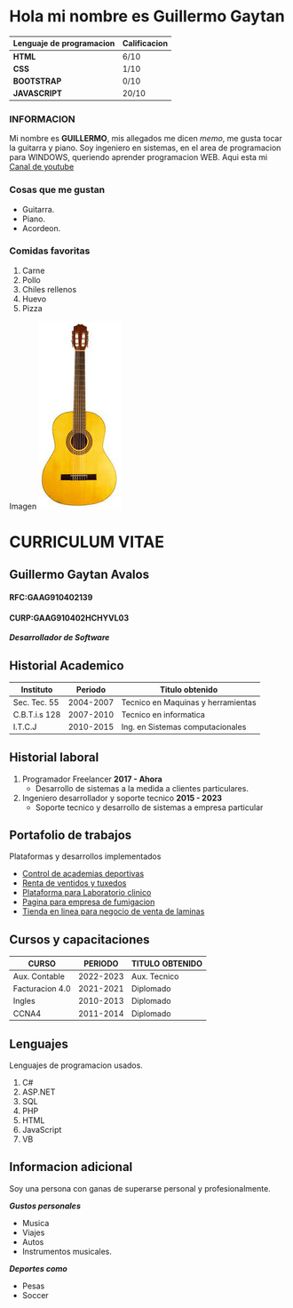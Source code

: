 
# Hola mi nombre es Guillermo Gaytan 

| Lenguaje de programacion | Calificacion |
|---|---|
| **HTML** | 6/10 |
| **CSS** | 1/10 |
| **BOOTSTRAP** | 0/10 |
| **JAVASCRIPT** | 20/10 |


### INFORMACION
Mi nombre es **GUILLERMO**, mis allegados me dicen *memo*, me gusta tocar la guitarra y piano.
Soy ingeniero en sistemas, en el area de programacion para  WINDOWS, queriendo aprender 
programacion WEB. Aqui esta mi  [Canal de youtube ](https://www.youtube.com)

### Cosas que me gustan
* Guitarra.
* Piano.
* Acordeon.

### Comidas favoritas
1. Carne
2. Pollo
3. Chiles rellenos
4. Huevo
5. Pizza

Imagen
![Guitarra electrica](/1.jpg) 





# CURRICULUM VITAE

## Guillermo Gaytan Avalos
#### RFC:GAAG910402139
#### CURP:GAAG910402HCHYVL03

***Desarrollador de Software*** 

## Historial Academico

| Instituto | Periodo | Titulo obtenido |
|-----------|----------|----------------|
|Sec. Tec. 55 |2004-2007| Tecnico en Maquinas y herramientas |
|C.B.T.i.s 128 | 2007-2010| Tecnico en informatica |
|I.T.C.J| 2010-2015| Ing. en Sistemas computacionales |


 ## Historial laboral
1. Programador Freelancer  **2017 - Ahora**
    * Desarrollo de sistemas a la medida a clientes particulares.
2. Ingeniero desarrollador y soporte tecnico  **2015 - 2023**
    * Soporte tecnico y desarrollo de sistemas a empresa particular


## Portafolio de trabajos
Plataformas y desarrollos implementados
* [Control de academias deportivas ](https://sportscontroljrz.com) 
* [Renta de ventidos y tuxedos](http://rentsoftjrz.com/) 
* [Plataforma para Laboratorio clinico ](http://lcpjuarez.com/) 
* [Pagina para empresa de fumigacion ](https://www.fumigacionesadhe.com/) 
* [Tienda en linea para negocio de venta de laminas ](https://www.laminasdelafrontera.com/) 

## Cursos y capacitaciones
| CURSO | PERIODO | TITULO OBTENIDO |
|---------|---------|-------------|
|Aux. Contable | 2022-2023 | Aux. Tecnico|
|Facturacion  4.0| 2021-2021 | Diplomado|
|Ingles| 2010-2013| Diplomado |
|CCNA4|2011-2014| Diplomado|       

## Lenguajes
Lenguajes de programacion usados.

1. C#
2. ASP.NET
3. SQL
4. PHP
5. HTML
6. JavaScript
7. VB

## Informacion adicional
Soy una persona con ganas de superarse personal y profesionalmente.

***Gustos personales***
* Musica
* Viajes
* Autos 
* Instrumentos musicales. 

***Deportes como***
* Pesas
* Soccer

